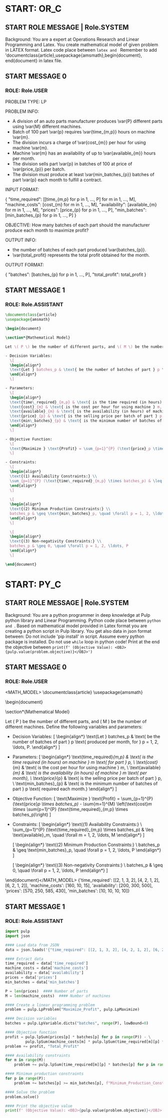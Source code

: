 # START: OR_C 
## START ROLE MESSAGE | Role.SYSTEM 
Background: You are a expert at Operations Research and Linear Programming and Latex. You create mathematical model of given problem in LATEX format. Latex code place between ```latex and ``` Remember to add 'documentclass{article},usepackage{amsmath},begin{document}, end{document} in latex file. 
## START MESSAGE 0 
### ROLE: Role.USER
<DESCRIPTION>
PROBLEM TYPE: LP

PROBLEM INFO:

- A division of an auto parts manufacturer produces \var{P} different parts using \var{M} different machines.
- Batch of 100 part \var{p} requires \var{time_{m,p}} hours on machine \var{m}.
- The division incurs a charge of \var{cost_{m}} per hour for using machine \var{m}.
- Machine \var{m} has an availability of up to \var{available_{m}} hours per month.
- The division sells part \var{p} in batches of 100 at price of \var{price_{p}} per batch.
- The division must produce at least \var{min_batches_{p}} batches of part \var{p} each month to fulfill a contract.

INPUT FORMAT: 

{
    "time_required": [[time_{m,p} for p in 1, ..., P] for m in 1, ..., M],
    "machine_costs": [cost_{m} for m in 1, ..., M],
    "availability": [available_{m} for m in 1, ..., M],
    "prices": [price_{p} for p in 1, ..., P],
    "min_batches": [min_batches_{p} for p in 1, ..., P]
}

OBJECTIVE: How many batches of each part should the manufacturer produce each month to maximize profit?

OUTPUT INFO:

- the number of batches of each part produced \var{batches_{p}}.
- \var{total_profit} represents the total profit obtained for the month.

OUTPUT FORMAT:

{
    "batches": [batches_{p} for p in 1, ..., P],
    "total_profit": total_profit
}
</DESCRIPTION>


## START MESSAGE 1 
### ROLE: Role.ASSISTANT
```latex
\documentclass{article}
\usepackage{amsmath}

\begin{document}

\section*{Mathematical Model}

Let \( P \) be the number of different parts, and \( M \) be the number of different machines. Define the following variables and parameters:

- Decision Variables:
  \[
  \begin{align*}
  \text{Let } batches_p & \text{ be the number of batches of part } p \text{ produced per month, for } p = 1, 2, \ldots, P.
  \end{align*}
  \]

- Parameters:
  \[
  \begin{align*}
  \text{time\_required}_{m,p} & \text{ is the time required (in hours) on machine } m \text{ for part } p, \\
  \text{cost}_{m} & \text{ is the cost per hour for using machine } m, \\
  \text{available}_{m} & \text{ is the availability (in hours) of machine } m \text{ per month}, \\
  \text{price}_{p} & \text{ is the selling price per batch of part } p, \\
  \text{min\_batches}_{p} & \text{ is the minimum number of batches of part } p \text{ required each month.}
  \end{align*}
  \]

- Objective Function:
  \[
  \text{Maximize } \text{Profit} = \sum_{p=1}^{P} (\text{price}_p \times batches_p) - \sum_{m=1}^{M} \left(\text{cost}_m \times \sum_{p=1}^{P} (\text{time\_required}_{m,p} \times batches_p)\right)
  \]

- Constraints:
  \[
  \begin{align*}
  \text{(1) Availability Constraints:} \\
  \sum_{p=1}^{P} (\text{time\_required}_{m,p} \times batches_p) & \leq \text{available}_m, \quad \forall m = 1, 2, \ldots, M
  \end{align*}
  \]
  
  \[
  \begin{align*}
  \text{(2) Minimum Production Constraints:} \\
  batches_p & \geq \text{min\_batches}_p, \quad \forall p = 1, 2, \ldots, P
  \end{align*}
  \]

  \[
  \begin{align*}
  \text{(3) Non-negativity Constraints:} \\
  batches_p & \geq 0, \quad \forall p = 1, 2, \ldots, P
  \end{align*}
  \]

\end{document}
```

# START: PY_C 
## START ROLE MESSAGE | Role.SYSTEM 
Background: You are a python programmer in deep knowledge at Pulp python library and Linear Programming. Python code place between ```python and ```. Based on mathematical model provided in Latex format you are creating a python script in Pulp library. You get also data in json format between: <DATA></DATA> Do not include 'pip install' in script. Assume every python package is installed. Do not use `while` loop in python code! Print at the end the objective between <OBJ></OBJ> `print(f' (Objective Value): <OBJ>{pulp.value(problem.objective)}</OBJ>')` 
## START MESSAGE 0 
### ROLE: Role.USER
<MATH_MODEL>
\documentclass{article}
\usepackage{amsmath}

\begin{document}

\section*{Mathematical Model}

Let \( P \) be the number of different parts, and \( M \) be the number of different machines. Define the following variables and parameters:

- Decision Variables:
  \[
  \begin{align*}
  \text{Let } batches_p & \text{ be the number of batches of part } p \text{ produced per month, for } p = 1, 2, \ldots, P.
  \end{align*}
  \]

- Parameters:
  \[
  \begin{align*}
  \text{time\_required}_{m,p} & \text{ is the time required (in hours) on machine } m \text{ for part } p, \\
  \text{cost}_{m} & \text{ is the cost per hour for using machine } m, \\
  \text{available}_{m} & \text{ is the availability (in hours) of machine } m \text{ per month}, \\
  \text{price}_{p} & \text{ is the selling price per batch of part } p, \\
  \text{min\_batches}_{p} & \text{ is the minimum number of batches of part } p \text{ required each month.}
  \end{align*}
  \]

- Objective Function:
  \[
  \text{Maximize } \text{Profit} = \sum_{p=1}^{P} (\text{price}_p \times batches_p) - \sum_{m=1}^{M} \left(\text{cost}_m \times \sum_{p=1}^{P} (\text{time\_required}_{m,p} \times batches_p)\right)
  \]

- Constraints:
  \[
  \begin{align*}
  \text{(1) Availability Constraints:} \\
  \sum_{p=1}^{P} (\text{time\_required}_{m,p} \times batches_p) & \leq \text{available}_m, \quad \forall m = 1, 2, \ldots, M
  \end{align*}
  \]
  
  \[
  \begin{align*}
  \text{(2) Minimum Production Constraints:} \\
  batches_p & \geq \text{min\_batches}_p, \quad \forall p = 1, 2, \ldots, P
  \end{align*}
  \]

  \[
  \begin{align*}
  \text{(3) Non-negativity Constraints:} \\
  batches_p & \geq 0, \quad \forall p = 1, 2, \ldots, P
  \end{align*}
  \]

\end{document}</MATH_MODEL>
<DATA>
{'time_required': [[2, 1, 3, 2], [4, 2, 1, 2], [6, 2, 1, 2]], 'machine_costs': [160, 10, 15], 'availability': [200, 300, 500], 'prices': [570, 250, 585, 430], 'min_batches': [10, 10, 10, 10]}</DATA>


## START MESSAGE 1 
### ROLE: Role.ASSISTANT
```python
import pulp
import json

#### Load data from JSON
data = json.loads('{"time_required": [[2, 1, 3, 2], [4, 2, 1, 2], [6, 2, 1, 2]], "machine_costs": [160, 10, 15], "availability": [200, 300, 500], "prices": [570, 250, 585, 430], "min_batches": [10, 10, 10, 10]}')

#### Extract data
time_required = data['time_required']
machine_costs = data['machine_costs']
availability = data['availability']
prices = data['prices']
min_batches = data['min_batches']

P = len(prices)  #### Number of parts
M = len(machine_costs)  #### Number of machines

#### Create a linear programming problem
problem = pulp.LpProblem("Maximize_Profit", pulp.LpMaximize)

#### Decision variables
batches = pulp.LpVariable.dicts("batches", range(P), lowBound=0)

#### Objective function
profit = pulp.lpSum(prices[p] * batches[p] for p in range(P)) - \
         pulp.lpSum(machine_costs[m] * pulp.lpSum(time_required[m][p] * batches[p] for p in range(P)) for m in range(M))
problem += profit, "Total_Profit"

#### Availability constraints
for m in range(M):
    problem += pulp.lpSum(time_required[m][p] * batches[p] for p in range(P)) <= availability[m], f"Availability_Constraint_{m + 1}"

#### Minimum production constraints
for p in range(P):
    problem += batches[p] >= min_batches[p], f"Minimum_Production_Constraint_{p + 1}"

#### Solve the problem
problem.solve()

#### Print the objective value
print(f' (Objective Value): <OBJ>{pulp.value(problem.objective)}</OBJ>')
```

